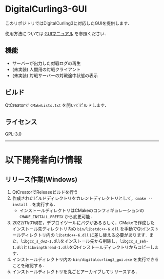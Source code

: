 # DigitalCurling3-GUI

このリポジトリではDigitalCurling3に対応したGUIを提供します．

使用方法については [GUIマニュアル](https://github.com/digitalcurling/DigitalCurling3/wiki/GUI) を参照ください．

## 機能

- サーバーが出力した対戦ログの再生
- (未実装) 人間用の対戦クライアント
- (未実装) 対戦サーバーの対戦途中状態の表示

## ビルド

QtCreatorで `CMakeLists.txt` を開いてビルドします．

## ライセンス

GPL-3.0

---

# 以下開発者向け情報

## リリース作業(Windows)

1. QtCreatorでReleaseビルドを行う
1. 作成されたビルドディレクトリをカレントディレクトリとして，`cmake --install .`を実行する．
   - インストールディレクトリはCMakeのコンフィギュレーションの `CMAKE_INSTALL_PREFIX` から変更可能．
1. 2022/11/01現在，デプロイツールにバグがあるらしく，CMakeで作成したインストール先ディレクトリ内の `bin/libstdc++-6.dll` を手動でQtインストールディレクトリ内の `libstdc++-6.dll` に差し替える必要があります．また，`libgcc_s_dw2-1.dll`をインストール先から削除し，`libgcc_s_seh-1.dll`と`libwinpthread-1.dll`をQtインストールディレクトリからコピーします．
1. インストールディレクトリ内の `bin/digitalcurling3_gui.exe` を実行できることを確認する．
1. インストールディレクトリを丸ごとアーカイブしてリリースする．

